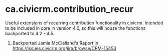 ca.civicrm.contribution_recur
=============================

Useful extensions of recurring contribution functionality in civicrm. Intended to be included in core in version 4.6, so this will house the functions backported to 4.2 - 4.5.

1. Backported Jamie McClelland's Report in https://issues.civicrm.org/jira/browse/CRM-15453
